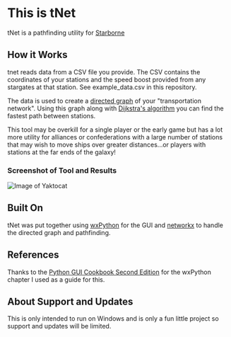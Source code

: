 # This is tNet
tNet is a pathfinding utility for [Starborne](https://www.starborne.com/)

## How it Works
tnet reads data from a CSV file you provide.  The CSV contains the coordinates of
your stations and the speed boost provided from any stargates at that station. 
See example_data.csv in this repository.

The data is used to create a [directed graph](https://en.wikipedia.org/wiki/Directed_graph)
of your "transportation network".  Using this graph along with 
[Dijkstra's algorithm](https://en.wikipedia.org/wiki/Dijkstra%27s_algorithm) you
can find the fastest path between stations.

This tool may be overkill for a single player or the early game but has a lot 
more utility for alliances or confederations with a large number of stations 
that may wish to move ships over greater distances...or players with stations at
the far ends of the galaxy!

### Screenshot of Tool and Results
![Image of Yaktocat](https://raw.githubusercontent.com/jzmiller1/tnet/master/example.JPG)

## Built On
tNet was put together using [wxPython](https://www.wxpython.org/) for the GUI 
and [networkx](https://networkx.github.io/) to handle the directed graph and 
pathfinding.

## References
Thanks to the [Python GUI Cookbook Second Edition](https://www.packtpub.com/application-development/python-gui-programming-cookbook-second-edition)
for the wxPython chapter I used as a guide for this.

## About Support and Updates
This is only intended to run on Windows and is only a fun little project so support
and updates will be limited.